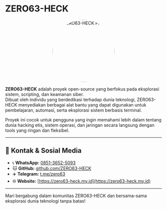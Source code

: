# ZERO63-HECK

<p align="center">
  <img src="https://your-image-link.com/profile.jpg" alt="ZERO63-HECK Profile" width="200" style="border-radius: 50%;">
</p>

**ZERO63-HECK** adalah proyek open-source yang berfokus pada eksplorasi sistem, scripting, dan keamanan siber.  
Dibuat oleh individu yang berdedikasi terhadap dunia teknologi, ZERO63-HECK menyediakan berbagai alat bantu yang dapat digunakan untuk pembelajaran, automasi, serta eksplorasi sistem berbasis terminal.

Proyek ini cocok untuk pengguna yang ingin memahami lebih dalam tentang dunia hacking etis, sistem operasi, dan jaringan secara langsung dengan tools yang ringan dan fleksibel.

---

## 🔗 Kontak & Sosial Media

- 📞 **WhatsApp:** [0851-3652-5093](https://wa.me/6285136525093)  
- 🐱 **GitHub:** [github.com/ZERO63-HECK](https://github.com/ZERO63-HECK)  
- ✈️ **Telegram:** [t.me/zero63](https://t.me/zero63)  
- 🌐 **Website:** [https://zero63-heck.my.id](https://zero63-heck.my.id)

---

Mari bergabung dalam komunitas ZERO63-HECK dan bersama-sama eksplorasi dunia teknologi tanpa batas!
